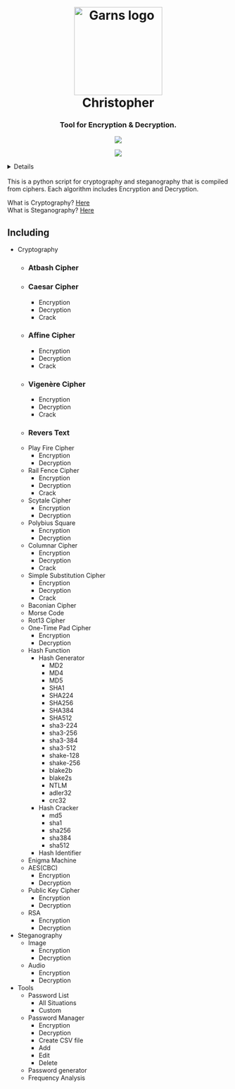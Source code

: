 <div id="top"></div>
<h1 align="center">
    <br>
    <a href="https://github.com/mammaddrik/christopher"><img src="https://i.postimg.cc/7h9CxC2V/christopher.png" alt="Garns logo" width="200" height="200"></a>
    <br>
    Christopher
    <br>
</h1>

<h3 align="center">Tool for Encryption & Decryption.</h3>

<p align="center">
    <a href="https://github.com/mammaddrik/christopher/releases">
    <img src="https://img.shields.io/github/release/mammaddrik/christopher.svg">
</p>

<p align="center">
    <img src="https://i.postimg.cc/X7TWrjkc/christopher.png">
</p>

<details>
<summary>Contents</summary>

[Including](#Including)<br>
[Installation](#installation)<br>
[Usage](#usage)<br>
[License](#license)

</details>

<br>
This is a python script for cryptography and steganography that is compiled from ciphers. Each algorithm includes Encryption and Decryption.

What is Cryptography? [Here](https://en.wikipedia.org/wiki/Cryptography)<br>
What is Steganography? [Here](https://en.wikipedia.org/wiki/Steganography)

## Including
- Cryptography
  - ### Atbash Cipher
  - ### Caesar Cipher
    - Encryption
    - Decryption
    - Crack
  - ### Affine Cipher
    - Encryption
    - Decryption
    - Crack
  - ### Vigenère Cipher
    - Encryption
    - Decryption
    - Crack
  - ### Revers Text
  - Play Fire Cipher
    - Encryption
    - Decryption
  - Rail Fence Cipher
    - Encryption
    - Decryption
    - Crack
  - Scytale Cipher
    - Encryption
    - Decryption
  - Polybius Square
    - Encryption
    - Decryption
  - Columnar Cipher
    - Encryption
    - Decryption
    - Crack
  - Simple Substitution Cipher
    - Encryption
    - Decryption
    - Crack
  - Baconian Cipher
  - Morse Code
  - Rot13 Cipher
  - One-Time Pad Cipher
    - Encryption
    - Decryption
  - Hash Function
    - Hash Generator
      - MD2
      - MD4
      - MD5
      - SHA1
      - SHA224
      - SHA256
      - SHA384
      - SHA512
      - sha3-224
      - sha3-256
      - sha3-384
      - sha3-512
      - shake-128
      - shake-256
      - blake2b
      - blake2s
      - NTLM
      - adler32
      - crc32
    - Hash Cracker
      - md5
      - sha1
      - sha256
      - sha384
      - sha512
    - Hash Identifier
  - Enigma Machine
  - AES(CBC)
    - Encryption
    - Decryption
  - Public Key Cipher
    - Encryption
    - Decryption
  - RSA
    - Encryption
    - Decryption
- Steganography
  - Image
    - Encryption
    - Decryption
  - Audio
    - Encryption
    - Decryption
- Tools
  - Password List
    - All Situations
    - Custom
  - Password Manager
    - Encryption
    - Decryption
    - Create CSV file
    - Add
    - Edit
    - Delete
  - Password generator
  - Frequency Analysis